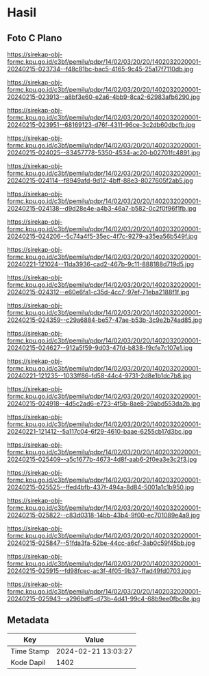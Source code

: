 # Hasil

## Foto C Plano

https://sirekap-obj-formc.kpu.go.id/c3bf/pemilu/pdpr/14/02/03/20/20/1402032020001-20240215-023734--f48c81bc-bac5-4165-9c45-25a17f7110db.jpg

https://sirekap-obj-formc.kpu.go.id/c3bf/pemilu/pdpr/14/02/03/20/20/1402032020001-20240215-023913--a8bf3e60-e2a6-4bb9-8ca2-62983afb6290.jpg

https://sirekap-obj-formc.kpu.go.id/c3bf/pemilu/pdpr/14/02/03/20/20/1402032020001-20240215-023951--68169123-d76f-4311-96ce-3c2db60dbcfb.jpg

https://sirekap-obj-formc.kpu.go.id/c3bf/pemilu/pdpr/14/02/03/20/20/1402032020001-20240215-024025--83457778-5350-4534-ac20-b02701fc4891.jpg

https://sirekap-obj-formc.kpu.go.id/c3bf/pemilu/pdpr/14/02/03/20/20/1402032020001-20240215-024114--f8949afd-9d12-4bff-88e3-8027605f2ab5.jpg

https://sirekap-obj-formc.kpu.go.id/c3bf/pemilu/pdpr/14/02/03/20/20/1402032020001-20240215-024138--d9d28e4e-a4b3-46a7-b582-0c2f0f96f1fb.jpg

https://sirekap-obj-formc.kpu.go.id/c3bf/pemilu/pdpr/14/02/03/20/20/1402032020001-20240215-024206--5c74a4f5-35ec-4f7c-9279-a35ea56b549f.jpg

https://sirekap-obj-formc.kpu.go.id/c3bf/pemilu/pdpr/14/02/03/20/20/1402032020001-20240221-121024--11da3936-cad2-467b-9c11-888188d719d5.jpg

https://sirekap-obj-formc.kpu.go.id/c3bf/pemilu/pdpr/14/02/03/20/20/1402032020001-20240215-024312--e60e6fa1-c35d-4cc7-97ef-71eba2188f1f.jpg

https://sirekap-obj-formc.kpu.go.id/c3bf/pemilu/pdpr/14/02/03/20/20/1402032020001-20240215-024359--c29a6884-be57-47ae-b53b-3c9e2b74ad85.jpg

https://sirekap-obj-formc.kpu.go.id/c3bf/pemilu/pdpr/14/02/03/20/20/1402032020001-20240215-024627--912a5f59-9d03-47fd-b838-f9cfe7c107e1.jpg

https://sirekap-obj-formc.kpu.go.id/c3bf/pemilu/pdpr/14/02/03/20/20/1402032020001-20240221-121235--1033ff86-fd58-44c4-9731-2d8e1b1dc7b8.jpg

https://sirekap-obj-formc.kpu.go.id/c3bf/pemilu/pdpr/14/02/03/20/20/1402032020001-20240215-024918--4d5c2ad6-e723-4f5b-8ae8-29abd553da2b.jpg

https://sirekap-obj-formc.kpu.go.id/c3bf/pemilu/pdpr/14/02/03/20/20/1402032020001-20240221-121412--5a117c04-6f29-4610-baae-6255cb17d3bc.jpg

https://sirekap-obj-formc.kpu.go.id/c3bf/pemilu/pdpr/14/02/03/20/20/1402032020001-20240215-025409--a5c1677b-4673-4d8f-aab6-2f0ea3e3c2f3.jpg

https://sirekap-obj-formc.kpu.go.id/c3bf/pemilu/pdpr/14/02/03/20/20/1402032020001-20240215-025525--ffed4bfb-437f-494a-8d84-5001a1c1b950.jpg

https://sirekap-obj-formc.kpu.go.id/c3bf/pemilu/pdpr/14/02/03/20/20/1402032020001-20240215-025822--c83d0318-14bb-43b4-9f00-ec701089e4a9.jpg

https://sirekap-obj-formc.kpu.go.id/c3bf/pemilu/pdpr/14/02/03/20/20/1402032020001-20240215-025847--51fda3fa-52be-44cc-a6cf-3ab0c59f45bb.jpg

https://sirekap-obj-formc.kpu.go.id/c3bf/pemilu/pdpr/14/02/03/20/20/1402032020001-20240215-025915--fd98fcec-ac3f-4f05-9b37-ffad49fd0703.jpg

https://sirekap-obj-formc.kpu.go.id/c3bf/pemilu/pdpr/14/02/03/20/20/1402032020001-20240215-025943--a296bdf5-d73b-4d41-99c4-68b9ee0fbc8e.jpg


## Metadata

| Key        | Value               |
| ---------- | ------------------- |
| Time Stamp | 2024-02-21 13:03:27 |
| Kode Dapil | 1402                |



